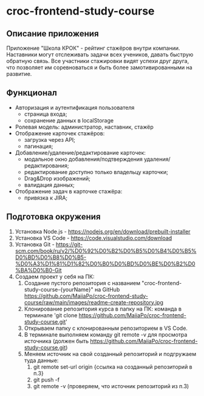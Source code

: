 
# croc-frontend-study-course

## Описание приложения

Приложение "Школа КРОК" - рейтинг стажёров внутри компании. Наставники могут отслеживать задачи всех учеников, давать быструю обратную связь. Все участники стажировки видят успехи друг друга, что позволяет им соревноваться и быть более замотивированными на развитие.

## Функционал

* Авторизация и аутентификация пользователя
	* страница входа;
	* сохранение данных в localStorage
*  Ролевая модель: администратор, наставник, стажёр
* Отображение карточек стажёров:
	* загрузка через API;
	* пагинация;
* Добавление/удаление/редактирование карточек:
	* модальное окно добавления/подтверждения удаления/редактирования;
	* редактирование доступно только владельцу карточки;
	* Drag&Drop изображений;
	* валидация данных;
* Отображение задач в карточке стажёра: 
	* привязка к JIRA;

## Подготовка окружения

1. Установка Node.js - https://nodejs.org/en/download/prebuilt-installer
2. Установка VS Code - https://code.visualstudio.com/download
3. Установка Git - https://git-scm.com/book/ru/v2/%D0%92%D0%B2%D0%B5%D0%B4%D0%B5%D0%BD%D0%B8%D0%B5-%D0%A3%D1%81%D1%82%D0%B0%D0%BD%D0%BE%D0%B2%D0%BA%D0%B0-Git
4. Создаем проект у себя на ПК:
	1.  Создание пустого репозитория с названием "croc-frontend-study-course-{yourName}" на GitHub
      https://github.com/MaiiaPo/croc-frontend-study-course/raw/main/images/readme-create-repository.jpg
	2.  Клонирование репозитория курса в папку на ПК: команда в терминале 'git clone https://github.com/MaiiaPo/croc-frontend-study-course.git'
	3.  Открываем папку с клонированным репозиторием в VS Code.
	4. В терминале выполняем команду git remote -v для просмотра источника (должен быть https://github.com/MaiiaPo/croc-frontend-study-course.git)
	5.  Меняем источник на свой созданный репозиторий и подгружаем туда данные:
		1. git remote set-url origin {ссылка на созданный репозиторий в п.3}
		2. git push -f
		3. git remote -v (проверяем, что источник репозиторий из п.3)

